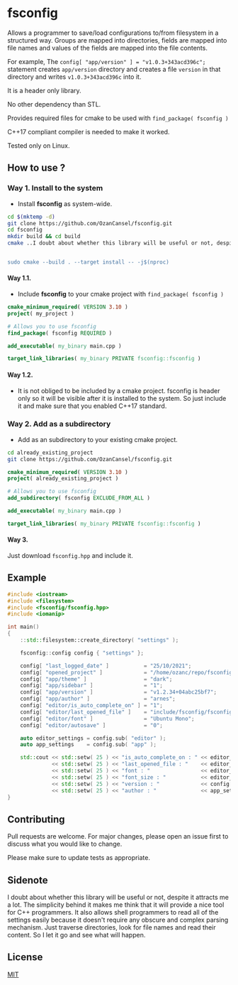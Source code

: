 # fsconfig
Allows a programmer to save/load configurations to/from filesystem in a structured way. Groups are mapped into directories, fields are mapped into file names and values of the fields are mapped into the file contents.

For example, The `config[ "app/version" ] = "v1.0.3+343acd396c";` statement creates `app/version` directory and creates a file `version` in that directory and writes `v1.0.3+343acd396c` into it.

It is a header only library.

No other dependency than STL.

Provides required files for cmake to be used with `find_package( fsconfig )`

C++17 compliant compiler is needed to make it worked.

Tested only on Linux.

## How to use ?
### Way 1. Install to the system
- Install __fsconfig__ as system-wide.
```bash
cd $(mktemp -d)
git clone https://github.com/OzanCansel/fsconfig.git
cd fsconfig
mkdir build && cd build
cmake ..I doubt about whether this library will be useful or not, despite it attracts me a lot. The simplicity behind it makes me think that it will provide a nice tool C++ programmers. It also allows shell programmers to read all of the settings easily because it doesn't require any obscure and complex parsing mechanism. Just traverse directories, look for file names and read their content. So I let it go and see what will happen.


sudo cmake --build . --target install -- -j$(nproc)
```


#### Way 1.1.
- Include __fsconfig__ to your cmake project with `find_package( fsconfig )`
``` cmake
cmake_minimum_required( VERSION 3.10 )
project( my_project )

# Allows you to use fsconfig
find_package( fsconfig REQUIRED )

add_executable( my_binary main.cpp )

target_link_libraries( my_binary PRIVATE fsconfig::fsconfig )
```

#### Way 1.2.
- It is not obliged to be included by a cmake project. fsconfig is header only so it will be visible after it is installed to the system. So just include it and make sure that you enabled C++17 standard.

### Way 2. Add as a subdirectory
- Add as an subdirectory to your existing cmake project.

```bash
cd already_existing_project
git clone https://github.com/OzanCansel/fsconfig.git
```
``` cmake
cmake_minimum_required( VERSION 3.10 )
project( already_existing_project )

# Allows you to use fsconfig
add_subdirectory( fsconfig EXCLUDE_FROM_ALL )

add_executable( my_binary main.cpp )

target_link_libraries( my_binary PRIVATE fsconfig::fsconfig )
```

#### Way 3.
Just download `fsconfig.hpp` and include it.

## Example

``` C++
#include <iostream>
#include <filesystem>
#include <fsconfig/fsconfig.hpp>
#include <iomanip>

int main()
{
    ::std::filesystem::create_directory( "settings" );

    fsconfig::config config { "settings" };

    config[ "last_logged_date" ]           = "25/10/2021";
    config[ "opened_project" ]             = "/home/ozanc/repo/fsconfig";
    config[ "app/theme" ]                  = "dark";
    config[ "app/sidebar" ]                = "1";
    config[ "app/version" ]                = "v1.2.34+04abc25bf7";
    config[ "app/author" ]                 = "arnes";
    config[ "editor/is_auto_complete_on" ] = "1";
    config[ "editor/last_opened_file" ]    = "include/fsconfig/fsconfig.hpp";
    config[ "editor/font" ]                = "Ubuntu Mono";
    config[ "editor/autosave" ]            = "0";

    auto editor_settings = config.sub( "editor" );
    auto app_settings    = config.sub( "app" );

    std::cout << std::setw( 25 ) << "is_auto_complete_on : " << editor_settings[ "is_auto_complete_on" ].value() << std::endl
              << std::setw( 25 ) << "last_opened_file : "    << editor_settings.value( "last_opened_file" )      << std::endl
              << std::setw( 25 ) << "font : "                << editor_settings.value( "font" )                  << std::endl
              << std::setw( 25 ) << "font_size : "           << editor_settings.value( "font_size" , "12" )      << std::endl
              << std::setw( 25 ) << "version : "             << config[ "app/version" ].value()                  << std::endl
              << std::setw( 25 ) << "author : "              << app_settings.value( "author" )                   << std::endl;
}
```

## Contributing
Pull requests are welcome. For major changes, please open an issue first to discuss what you would like to change.

Please make sure to update tests as appropriate.

## Sidenote
I doubt about whether this library will be useful or not, despite it attracts me a lot. The simplicity behind it makes me think that it will provide a nice tool for C++ programmers. It also allows shell programmers to read all of the settings easily because it doesn't require any obscure and complex parsing mechanism. Just traverse directories, look for file names and read their content. So I let it go and see what will happen.

## License
[MIT](https://raw.githubusercontent.com/OzanCansel/fsconfig/master/LICENSE)
